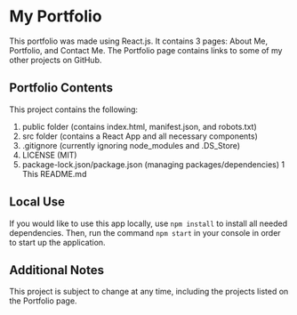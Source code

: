 # My Portfolio
This portfolio was made using React.js. It contains 3 pages: About Me, Portfolio, and Contact Me. The Portfolio page contains links to some of my other projects on GitHub.

## Portfolio Contents
This project contains the following:
 1. public folder (contains index.html, manifest.json, and robots.txt)
 1. src folder (contains a React App and all necessary components)
 1. .gitignore (currently ignoring node_modules and .DS_Store)
 1. LICENSE (MIT)
 1. package-lock.json/package.json (managing packages/dependencies)
 1 This README.md

## Local Use
If you would like to use this app locally, use `npm install` to install all needed dependencies. Then, run the command `npm start` in your console in order to start up the application.

## Additional Notes
This project is subject to change at any time, including the projects listed on the Portfolio page.